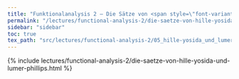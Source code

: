```yaml
---
title: "Funktionalanalysis 2 – Die Sätze von <span style=\"font-variant: small-caps;\">Hille</span>-<span style=\"font-variant: small-caps;\">Yosida</span> und <span style=\"font-variant: small-caps;\">Lumer</span>-<span style=\"font-variant: small-caps;\">Phillips</span>"
permalink: "/lectures/functional-analysis-2/die-saetze-von-hille-yosida-und-lumer-phillips.html"
sidebar: "sidebar"
toc: true
tex_path: "src/lectures/functional-analysis-2/05_hille-yosida_und_lumer_phillips.tex"
---
```


{% include lectures/functional-analysis-2/die-saetze-von-hille-yosida-und-lumer-phillips.html %}